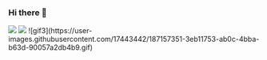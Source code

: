 ### Hi there 👋
<img src = "https://github-readme-stats.vercel.app/api?username=wangscaler&count_private=true&show_icons=true&theme=tokyonight">
<img src = "https://github-readme-stats.vercel.app/api/top-langs/?username=wangscaler&theme=tokyonight">

<!--
**HanyuKing/HanyuKing** is a ✨ _special_ ✨ repository because its `README.md` (this file) appears on your GitHub profile.

Here are some ideas to get you started:

- 🔭 I’m currently working on ...
- 🌱 I’m currently learning ...
- 👯 I’m looking to collaborate on ...
- 🤔 I’m looking for help with ...
- 💬 Ask me about ...
- 📫 How to reach me: ...
- 😄 Pronouns: ...
- ⚡ Fun fact: ...
-->![gif3](https://user-images.githubusercontent.com/17443442/187157351-3eb11753-ab0c-4bba-b63d-90057a2db4b9.gif)

